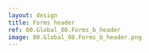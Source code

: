 ```yaml
---
layout: design
title: Forms header
ref: 00.Global_08.Forms_b_header
image: 00.Global_08.Forms_b_header.png
---
```

